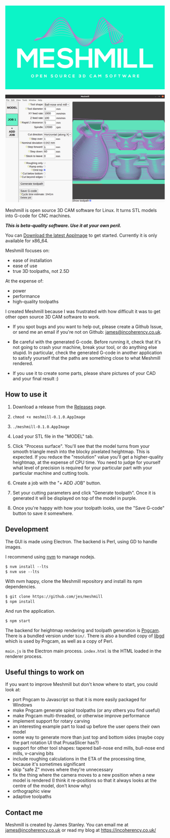![Meshmill](img/logo.png)

![Screenshot](img/screenshot.png)

Meshmill is open source 3D CAM software for Linux. It turns STL models into G-code for CNC machines.

***This is beta-quality software. Use it at your own peril.***

You can [Download the latest AppImage](https://github.com/jes/meshmill/releases) to get started.
Currently it is only available for x86_64.

Meshmill focuses on:

 * ease of installation
 * ease of use
 * true 3D toolpaths, not 2.5D

At the expense of:

 * power
 * performance
 * high-quality toolpaths

I created Meshmill because I was frustrated with how difficult it was to get other open source
3D CAM software to work.

* If you spot bugs and you want to help out, please
create a Github Issue, or send me an email if you're not on Github: james@incoherency.co.uk.

* Be careful with the generated G-code. Before running it, check that it's not going to crash your machine, break your tool, or
do anything else stupid. In particular, check the generated G-code in another application to satisfy yourself that the
paths are something close to what Meshmill rendered.

* If you use it to create some parts, please share pictures of your CAD and your final result :)

## How to use it

1. Download a release from the [Releases](https://github.com/jes/meshmill/releases) page.

2. `chmod +x meshmill-0.1.0.AppImage`

3. `./meshmill-0.1.0.AppImage`

4. Load your STL file in the "MODEL" tab.

5. Click "Process surface". You'll see that the model turns from your smooth triangle mesh into the blocky pixelated heightmap.
This is expected. If you reduce the "resolution" value you'll get a higher-quality heightmap, at the expense of CPU time.
You need to judge for yourself what level of precision is required for your particular part with your particular machine
and cutting tools.

6. Create a job with the "+ ADD JOB" button.

7. Set your cutting parameters and click "Generate toolpath". Once it is generated it will be displayed on
top of the model in purple.

8. Once you're happy with how your toolpath looks, use the "Save G-code" button to save it somewhere.

## Development

The GUI is made using Electron. The backend is Perl, using GD to handle images.

I recommend using [nvm](https://github.com/nvm-sh/nvm) to manage nodejs.

    $ nvm install --lts
    $ nvm use --lts

With nvm happy, clone the Meshmill repository and install its npm dependencies.

    $ git clone https://github.com/jes/meshmill
    $ npm install

And run the application.

    $ npm start

The backend for heightmap rendering and toolpath generation is [Pngcam](https://github.com/jes/pngcam).
There is a bundled version under `bin/`. There is also a bundled copy of [libgd](https://libgd.github.io/)
which is used by Pngcam, as well as a copy of Perl.

`main.js` is the Electron main process. `index.html` is the HTML loaded in the renderer process.

## Useful things to work on

If you want to improve Meshmill but don't know where to start, you could look at:

 * port Pngcam to Javascript so that it is more easily packaged for Windows
 * make Pngcam generate spiral toolpaths (or any others you find useful)
 * make Pngcam multi-threaded, or otherwise improve performance
 * implement support for rotary carving
 * an interesting example part to load up before the user opens their own model
 * some way to generate more than just top and bottom sides (maybe copy the part rotation UI that PrusaSlicer has?)
 * support for other tool shapes: tapered ball-nose end mills, bull-nose end mills, v-carving bits
 * include roughing calculations in the ETA of the processing time, because it's sometimes significant
 * skip "safe Z" moves where they're unnecessary
 * fix the thing where the camera moves to a new position when a new model is rendered (I think it re-positions so
   that it always looks at the centre of the model, don't know why)
 * orthographic view
 * adaptive toolpaths

## Contact me

Meshmill is created by James Stanley. You can email me at james@incoherency.co.uk or read my blog at
https://incoherency.co.uk/
